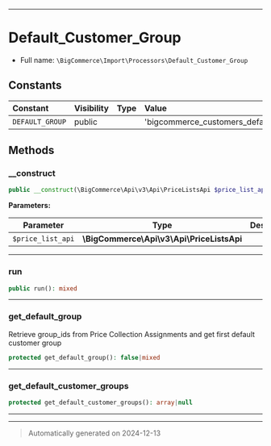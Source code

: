***

# Default_Customer_Group





* Full name: `\BigCommerce\Import\Processors\Default_Customer_Group`


## Constants

| Constant | Visibility | Type | Value |
|:---------|:-----------|:-----|:------|
|`DEFAULT_GROUP`|public| |&#039;bigcommerce_customers_default_group&#039;|


## Methods


### __construct



```php
public __construct(\BigCommerce\Api\v3\Api\PriceListsApi $price_list_api): mixed
```








**Parameters:**

| Parameter | Type | Description |
|-----------|------|-------------|
| `$price_list_api` | **\BigCommerce\Api\v3\Api\PriceListsApi** |  |





***

### run



```php
public run(): mixed
```












***

### get_default_group

Retrieve group_ids from Price Collection Assignments and get first default customer group

```php
protected get_default_group(): false|mixed
```












***

### get_default_customer_groups



```php
protected get_default_customer_groups(): array|null
```












***


***
> Automatically generated on 2024-12-13
